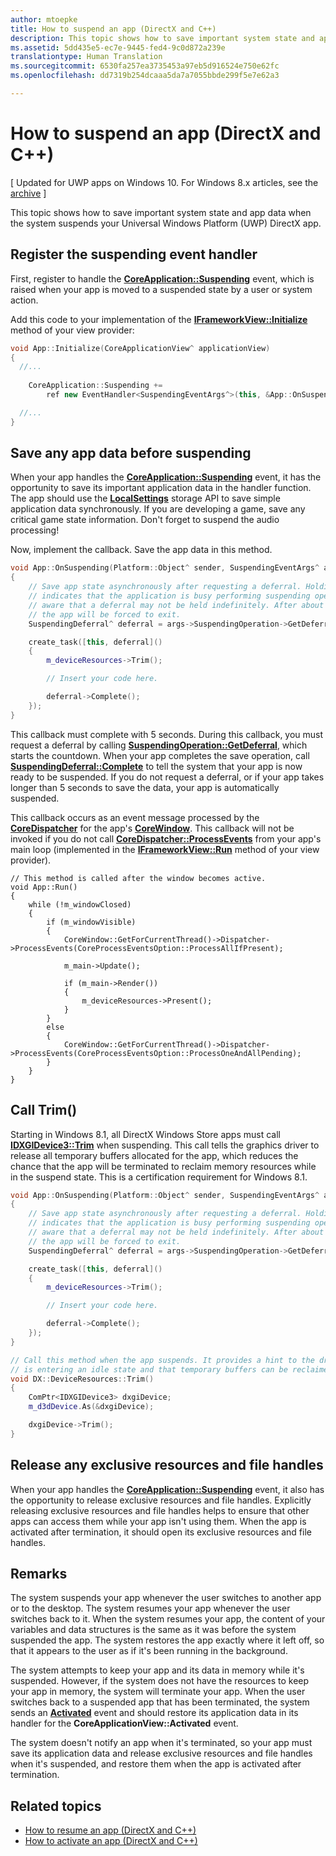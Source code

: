 ```yaml
---
author: mtoepke
title: How to suspend an app (DirectX and C++)
description: This topic shows how to save important system state and app data when the system suspends your Universal Windows Platform (UWP) DirectX app.
ms.assetid: 5dd435e5-ec7e-9445-fed4-9c0d872a239e
translationtype: Human Translation
ms.sourcegitcommit: 6530fa257ea3735453a97eb5d916524e750e62fc
ms.openlocfilehash: dd7319b254dcaaa5da7a7055bbde299f5e7e62a3

---
```


# How to suspend an app (DirectX and C++)


\[ Updated for UWP apps on Windows 10. For Windows 8.x articles, see the [archive](http://go.microsoft.com/fwlink/p/?linkid=619132) \]

This topic shows how to save important system state and app data when the system suspends your Universal Windows Platform (UWP) DirectX app.

## Register the suspending event handler


First, register to handle the [**CoreApplication::Suspending**](https://msdn.microsoft.com/library/windows/apps/br205860) event, which is raised when your app is moved to a suspended state by a user or system action.

Add this code to your implementation of the [**IFrameworkView::Initialize**](https://msdn.microsoft.com/library/windows/apps/hh700495) method of your view provider:

```cpp
void App::Initialize(CoreApplicationView^ applicationView)
{
  //...
  
    CoreApplication::Suspending +=
        ref new EventHandler<SuspendingEventArgs^>(this, &App::OnSuspending);

  //...
}
```

## Save any app data before suspending


When your app handles the [**CoreApplication::Suspending**](https://msdn.microsoft.com/library/windows/apps/br205860) event, it has the opportunity to save its important application data in the handler function. The app should use the [**LocalSettings**](https://msdn.microsoft.com/library/windows/apps/br241622) storage API to save simple application data synchronously. If you are developing a game, save any critical game state information. Don't forget to suspend the audio processing!

Now, implement the callback. Save the app data in this method.

```cpp
void App::OnSuspending(Platform::Object^ sender, SuspendingEventArgs^ args)
{
    // Save app state asynchronously after requesting a deferral. Holding a deferral
    // indicates that the application is busy performing suspending operations. Be
    // aware that a deferral may not be held indefinitely. After about five seconds,
    // the app will be forced to exit.
    SuspendingDeferral^ deferral = args->SuspendingOperation->GetDeferral();

    create_task([this, deferral]()
    {
        m_deviceResources->Trim();

        // Insert your code here.

        deferral->Complete();
    });
}
```

This callback must complete with 5 seconds. During this callback, you must request a deferral by calling [**SuspendingOperation::GetDeferral**](https://msdn.microsoft.com/library/windows/apps/br224690), which starts the countdown. When your app completes the save operation, call [**SuspendingDeferral::Complete**](https://msdn.microsoft.com/library/windows/apps/br224685) to tell the system that your app is now ready to be suspended. If you do not request a deferral, or if your app takes longer than 5 seconds to save the data, your app is automatically suspended.

This callback occurs as an event message processed by the [**CoreDispatcher**](https://msdn.microsoft.com/library/windows/apps/br208211) for the app's [**CoreWindow**](https://msdn.microsoft.com/library/windows/apps/br208225). This callback will not be invoked if you do not call [**CoreDispatcher::ProcessEvents**](https://msdn.microsoft.com/library/windows/apps/br208215) from your app's main loop (implemented in the [**IFrameworkView::Run**](https://msdn.microsoft.com/library/windows/apps/hh700505) method of your view provider).

``` syntax
// This method is called after the window becomes active.
void App::Run()
{
    while (!m_windowClosed)
    {
        if (m_windowVisible)
        {
            CoreWindow::GetForCurrentThread()->Dispatcher->ProcessEvents(CoreProcessEventsOption::ProcessAllIfPresent);

            m_main->Update();

            if (m_main->Render())
            {
                m_deviceResources->Present();
            }
        }
        else
        {
            CoreWindow::GetForCurrentThread()->Dispatcher->ProcessEvents(CoreProcessEventsOption::ProcessOneAndAllPending);
        }
    }
}
```

## Call Trim()


Starting in Windows 8.1, all DirectX Windows Store apps must call [**IDXGIDevice3::Trim**](https://msdn.microsoft.com/library/windows/desktop/dn280346) when suspending. This call tells the graphics driver to release all temporary buffers allocated for the app, which reduces the chance that the app will be terminated to reclaim memory resources while in the suspend state. This is a certification requirement for Windows 8.1.

```cpp
void App::OnSuspending(Platform::Object^ sender, SuspendingEventArgs^ args)
{
    // Save app state asynchronously after requesting a deferral. Holding a deferral
    // indicates that the application is busy performing suspending operations. Be
    // aware that a deferral may not be held indefinitely. After about five seconds,
    // the app will be forced to exit.
    SuspendingDeferral^ deferral = args->SuspendingOperation->GetDeferral();

    create_task([this, deferral]()
    {
        m_deviceResources->Trim();

        // Insert your code here.

        deferral->Complete();
    });
}

// Call this method when the app suspends. It provides a hint to the driver that the app 
// is entering an idle state and that temporary buffers can be reclaimed for use by other apps.
void DX::DeviceResources::Trim()
{
    ComPtr<IDXGIDevice3> dxgiDevice;
    m_d3dDevice.As(&dxgiDevice);

    dxgiDevice->Trim();
}
```

## Release any exclusive resources and file handles


When your app handles the [**CoreApplication::Suspending**](https://msdn.microsoft.com/library/windows/apps/br205860) event, it also has the opportunity to release exclusive resources and file handles. Explicitly releasing exclusive resources and file handles helps to ensure that other apps can access them while your app isn't using them. When the app is activated after termination, it should open its exclusive resources and file handles.

## Remarks


The system suspends your app whenever the user switches to another app or to the desktop. The system resumes your app whenever the user switches back to it. When the system resumes your app, the content of your variables and data structures is the same as it was before the system suspended the app. The system restores the app exactly where it left off, so that it appears to the user as if it's been running in the background.

The system attempts to keep your app and its data in memory while it's suspended. However, if the system does not have the resources to keep your app in memory, the system will terminate your app. When the user switches back to a suspended app that has been terminated, the system sends an [**Activated**](https://msdn.microsoft.com/library/windows/apps/br225018) event and should restore its application data in its handler for the **CoreApplicationView::Activated** event.

The system doesn't notify an app when it's terminated, so your app must save its application data and release exclusive resources and file handles when it's suspended, and restore them when the app is activated after termination.

## Related topics

* [How to resume an app (DirectX and C++)](how-to-resume-an-app-directx-and-cpp.md)
* [How to activate an app (DirectX and C++)](how-to-activate-an-app-directx-and-cpp.md)

 

 







<!--HONumber=Aug16_HO3-->


